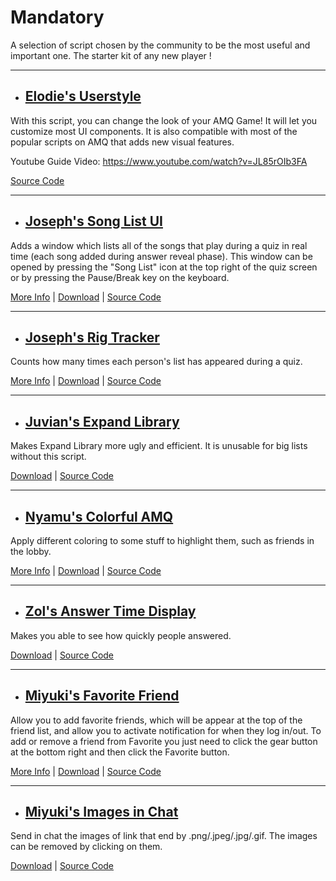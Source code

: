 # **Mandatory**

A selection of script chosen by the community to be the most useful and important one. The starter kit of any new player !

---

- ## <ins>Elodie's Userstyle</ins>

With this script, you can change the look of your AMQ Game! It will let you customize most UI components.
 It is also compatible with most of the popular scripts on AMQ that adds new visual features.

Youtube Guide Video: <https://www.youtube.com/watch?v=JL85rOIb3FA>

[Source Code](https://userstyles.world/user/melodyelodie)

---

- ## <ins>Joseph's Song List UI</ins>

Adds a window which lists all of the songs that play during a quiz in real time (each song added during answer reveal phase). This window can be opened by pressing the "Song List" icon at the top right of the quiz screen or by pressing the Pause/Break key on the keyboard.

[More Info](https://github.com/TheJoseph98/AMQ-Scripts#song-list-ui-amqsonglistuiuserjs) |
[Download](https://github.com/TheJoseph98/AMQ-Scripts/raw/master/amqSongListUI.user.js) |
[Source Code](https://github.com/TheJoseph98/AMQ-Scripts/blob/master/amqSongListUI.user.js)

---

- ## <ins>Joseph's Rig Tracker<ins>

Counts how many times each person's list has appeared during a quiz.

[More Info](https://github.com/TheJoseph98/AMQ-Scripts#rig-tracker-amqrigtrackeruserjs) |
[Download](https://github.com/TheJoseph98/AMQ-Scripts/raw/master/amqRigTracker.user.js) |
[Source Code](https://github.com/TheJoseph98/AMQ-Scripts/blob/master/amqRigTracker.user.js)

---

- ## <ins>Juvian's Expand Library</ins>

Makes Expand Library more ugly and efficient. It is unusable for big lists without this script.

[Download](https://github.com/amq-script-project/AMQ-Scripts/raw/master/gameplay/amqExpandLibrary.user.js) |
[Source Code](https://github.com/amq-script-project/AMQ-Scripts/blob/master/gameplay/amqExpandLibrary.user.js)

---

- ## <ins>Nyamu's Colorful AMQ</ins>

Apply different coloring to some stuff to highlight them, such as friends in the lobby.

[More Info](https://github.com/nyamu-amq/amq_scripts#amqhighlightfriendsuserjs) |
[Download](https://github.com/nyamu-amq/amq_scripts/raw/master/amqHighlightFriends.user.js) |
[Source Code](https://github.com/nyamu-amq/amq_scripts/blob/master/amqHighlightFriends.user.js)

---

- ## <ins>Zol's Answer Time Display</ins>

Makes you able to see how quickly people answered.

[Download](https://github.com/amq-script-project/AMQ-Scripts/raw/master/gameplay/amqPlayerAnswerTimeDisplay.user.js) |
[Source Code](https://github.com/amq-script-project/AMQ-Scripts/blob/master/gameplay/amqPlayerAnswerTimeDisplay.user.js)

---

- ## <ins>Miyuki's Favorite Friend</ins>

Allow you to add favorite friends, which will be appear at the top of the friend list, and allow you to activate notification for when they log in/out. To add or remove a friend from Favorite you just need to click the gear button at the bottom right and then click the Favorite button.

[More Info](https://github.com/Mxyuki/AMQ-Scripts#amq-favorite-friends) |
[Download](https://github.com/Mxyuki/AMQ-Scripts/raw/main/amqFavoriteFriends.user.js) |
[Source Code](https://github.com/Mxyuki/AMQ-Scripts/blob/main/amqFavoriteFriends.user.js)

---

- ## <ins>Miyuki's Images in Chat</ins>

Send in chat the images of link that end by .png/.jpeg/.jpg/.gif. The images can be removed by clicking on them.

[Download](https://github.com/Mxyuki/AMQ-Scripts/raw/main/amqChatImage.user.js) |
[Source Code](https://github.com/Mxyuki/AMQ-Scripts/blob/main/amqChatImage.user.js)
